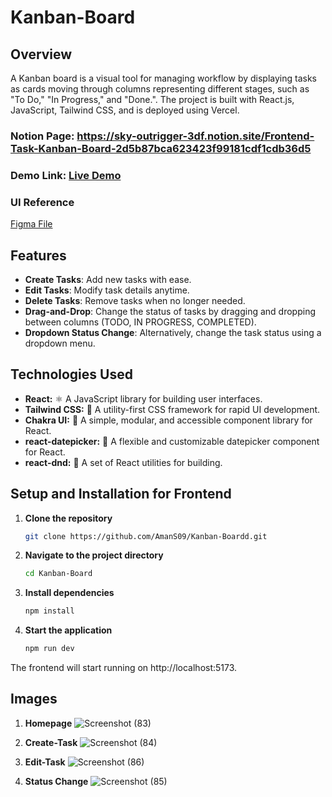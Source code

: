# Kanban-Board

## Overview

 A Kanban board is a visual tool for managing workflow by displaying tasks as cards moving through columns representing different stages, such as "To Do," "In Progress," and "Done.". The project is built with React.js, JavaScript, Tailwind CSS, and is deployed using Vercel.

### Notion Page: https://sky-outrigger-3df.notion.site/Frontend-Task-Kanban-Board-2d5b87bca623423f99181cdf1cdb36d5

### Demo Link: [Live Demo](https://kanbann-board.vercel.app/)

### UI Reference
[Figma File](https://www.figma.com/design/LvIrJ2fcRNabf8UHMjBHJW/Front-End-Task?node-id=0-1&node-type=CANVAS&t=FsM3zcjq2IXdSHWn-0)



## Features

- **Create Tasks**: Add new tasks with ease.
- **Edit Tasks**: Modify task details anytime.
- **Delete Tasks**: Remove tasks when no longer needed.
- **Drag-and-Drop**: Change the status of tasks by dragging and dropping between columns (TODO, IN PROGRESS, COMPLETED).
- **Dropdown Status Change**: Alternatively, change the task status using a dropdown menu.



## Technologies Used

- **React:** ⚛️ A JavaScript library for building user interfaces.
- **Tailwind CSS:** 🎨 A utility-first CSS framework for rapid UI development.
- **Chakra UI:** 💎 A simple, modular, and accessible component library for React.
- **react-datepicker:** 📅 A flexible and customizable datepicker component for React.
- **react-dnd:** 🎯 A set of React utilities for building.


## Setup and Installation for Frontend

1. **Clone the repository**
    ```bash
    git clone https://github.com/AmanS09/Kanban-Boardd.git
2. **Navigate to the project directory**

    ```bash
    cd Kanban-Board
3. **Install dependencies**

    ```bash
    npm install 
4. **Start the application**

    ```bash
    npm run dev
    
The frontend will start running on http://localhost:5173. 


## Images

1. **Homepage**
   ![Screenshot (83)](https://github.com/user-attachments/assets/5b754dc7-bca8-4b8d-a8b4-ae91206e57b6)

3. **Create-Task**
    ![Screenshot (84)](https://github.com/user-attachments/assets/2ef6ce35-91cc-4879-a1a1-7d71d0568838)

4. **Edit-Task**
  ![Screenshot (86)](https://github.com/user-attachments/assets/0b0505ec-7b0c-44fe-94af-83ccaa9daa11)

5. **Status Change**
    ![Screenshot (85)](https://github.com/user-attachments/assets/dd09407c-f928-4bc3-984a-326cc96d7508)
